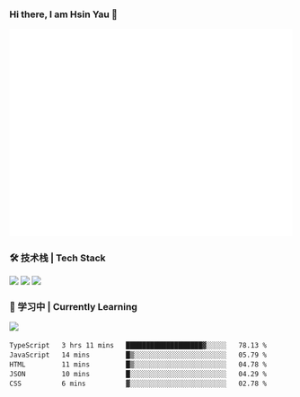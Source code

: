 ### Hi there, I am Hsin Yau 👋 
![Metrics](./github-metrics.svg)

### 🛠 技术栈 | Tech Stack
![](https://skillicons.dev/icons?i=html,css,js,ts,sass,jquery,bootstrap,vue&theme=light) 
![](https://skillicons.dev/icons?i=vite,nuxtjs,webpack,tailwindcss,windicss,nodejs,express,markdown&theme=light)
![](https://skillicons.dev/icons?i=mysql,mongodb,git,pug,vscode,idea,ps,figma&theme=light)

### 📖 学习中 | Currently Learning

![](https://skillicons.dev/icons?i=react,nextjs,svelte,nestjs,nginx,docker,rollupjs&theme=light)

<!--START_SECTION:waka-->

```txt
TypeScript   3 hrs 11 mins   ███████████████████▓░░░░░   78.13 %
JavaScript   14 mins         █▒░░░░░░░░░░░░░░░░░░░░░░░   05.79 %
HTML         11 mins         █▒░░░░░░░░░░░░░░░░░░░░░░░   04.78 %
JSON         10 mins         █░░░░░░░░░░░░░░░░░░░░░░░░   04.29 %
CSS          6 mins          ▓░░░░░░░░░░░░░░░░░░░░░░░░   02.78 %
```

<!--END_SECTION:waka-->

